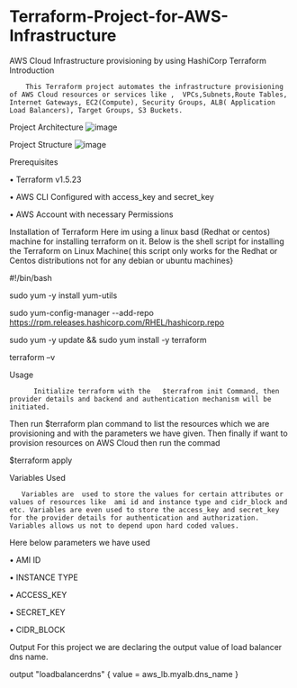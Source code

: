# Terraform-Project-for-AWS-Infrastructure
AWS Cloud Infrastructure provisioning by using HashiCorp Terraform 
Introduction


        This Terraform project automates the infrastructure provisioning of AWS Cloud resources or services like ,  VPCs,Subnets,Route Tables, Internet Gateways, EC2(Compute), Security Groups, ALB( Application Load Balancers), Target Groups, S3 Buckets.
Project Architecture
![image](https://github.com/user-attachments/assets/e978236e-7ac0-4cad-adb4-725bb6083285)

 



Project Structure 
 ![image](https://github.com/user-attachments/assets/5616d295-46f7-4fe3-8cb0-608862f04bfa)



Prerequisites

•	Terraform  v1.5.23

•	AWS CLI Configured with access_key and secret_key 

•	AWS Account with necessary Permissions 

Installation of Terraform
     Here im using a linux basd (Redhat or centos) machine for installing terraform on it.  Below is the shell script for installing the Terraform on Linux Machine( this script only works for the Redhat or Centos distributions not for any debian or ubuntu machines}

#!/bin/bash

sudo yum -y install yum-utils


sudo yum-config-manager --add-repo https://rpm.releases.hashicorp.com/RHEL/hashicorp.repo

sudo yum -y update && sudo yum install -y terraform

terraform –v  


Usage

          Initialize terraform with the   $terrafrom init Command, then provider details and backend and authentication mechanism will be initiated.
Then run  $terraform plan  command to list the resources which we are provisioning and with the parameters we have given.
Then finally if want to provision resources on AWS Cloud then run the commad 
 
 $terraform apply
 
 
 Variables Used
 
       Variables are  used to store the values for certain attributes or values of resources like  ami id and instance type and cidr_block and etc. Variables are even used to store the access_key and secret_key for the provider details for authentication and authorization. Variables allows us not to depend upon hard coded values.
Here below parameters we have used 

•	AMI ID  

•	INSTANCE TYPE  

•	ACCESS_KEY 

•	SECRET_KEY 

•	CIDR_BLOCK  

Output
        For this project we are declaring the output value of load balancer dns name.

output "loadbalancerdns" {
  value = aws_lb.myalb.dns_name
}
